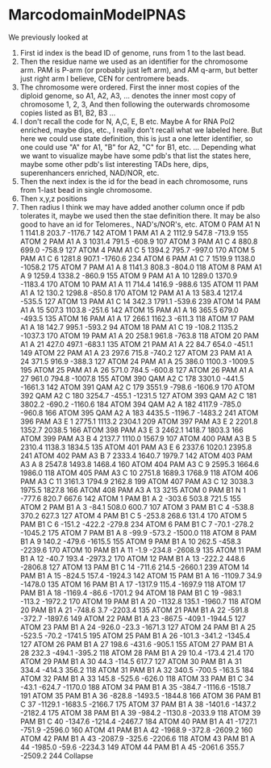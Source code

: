 # MarcodomainModelPNAS
We previously looked at 
1)  First id index is the bead ID of genome, runs from 1 to the last bead.
2)  Then the residue name we used as an identifier for the chromosome arm. PAM is P-arm (or probably just left arm), and AM q-arm, but better just right arm I believe, CEN for centromere beads.
3)  The chromosome were ordered. First the inner most copies of the diploid genome, so A1, A2, A3, … denotes the inner most copy of chromosome 1, 2, 3, 
And then following the outerwards chromosome copies listed as B1, B2, B3 …
4)  I don't recall the code for N, A,C, E, B etc. Maybe A for RNA Pol2 enriched, maybe dips, etc., I really don't recall what we labeled here. But here we could use state definition, this is just a one letter identifier, so one could use "A" for A1, "B" for A2, "C" for B1, etc. …
Depending what we want to visualize maybe have some pdb's that list the states here, maybe some other pdb's list interesting TADs here, dips, superenhancers enriched, NAD/NOR, etc.
5)  Then the next index is the id for the bead in each chromosome, runs from 1-last bead in single chromosome.
6)  Then x,y,z positions
7)  Then radius
I think we may have added another column once if pdb tolerates it, maybe we used then the stae definition there.
It may be also good to have an id for Telomeres., NAD's/NOR's, etc.
ATOM      0  PAM A1  N   1     1141.8   203.7 -1176.7   142
ATOM      1  PAM A1  A   2     1112.9   547.8  -713.9   155
ATOM      2  PAM A1  A   3     1031.4   791.5  -608.9   107
ATOM      3  PAM A1  C   4      880.8   699.0  -758.9   127
ATOM      4  PAM A1  C   5     1394.2   795.7  -997.0   170
ATOM      5  PAM A1  C   6     1281.8   907.1 -1760.6   234
ATOM      6  PAM A1  C   7     1519.9  1138.0 -1058.2   175
ATOM      7  PAM A1  A   8     1141.3   808.3  -804.0   118
ATOM      8  PAM A1  A   9     1259.4  1338.2  -860.9   155
ATOM      9  PAM A1  A  10     1289.0  1370.9 -1183.4   170
ATOM     10  PAM A1  A  11      714.4  1416.9  -988.6   135
ATOM     11  PAM A1  A  12      130.2  1298.8  -850.8   170
ATOM     12  PAM A1  A  13      583.4  1217.4  -535.5   127
ATOM     13  PAM A1  C  14      342.3  1791.1  -539.6   239
ATOM     14  PAM A1  A  15      507.3  1103.8  -251.6   142
ATOM     15  PAM A1  A  16      365.5   679.0  -493.5   135
ATOM     16  PAM A1  A  17      266.1  1162.3  -611.3   118
ATOM     17  PAM A1  A  18      142.7   995.1  -593.2    94
ATOM     18  PAM A1  C  19     -108.2  1135.2 -1037.3   170
ATOM     19  PAM A1  A  20      258.1   961.8  -763.8   118
ATOM     20  PAM A1  A  21      427.0   497.1  -683.1   135
ATOM     21  PAM A1  A  22       84.7   654.0  -451.1   149
ATOM     22  PAM A1  A  23      297.6   715.8  -740.2   127
ATOM     23  PAM A1  A  24      371.5   916.9  -388.3   127
ATOM     24  PAM A1  A  25      386.0  1100.3 -1009.5   195
ATOM     25  PAM A1  A  26      571.0   784.5  -600.8   127
ATOM     26  PAM A1  A  27      961.0   794.8 -1007.8   155
ATOM    390  QAM A2  C 178     3301.0  -441.5 -1661.3   142
ATOM    391  QAM A2  C 179     3551.9  -798.6 -1606.9   170
ATOM    392  QAM A2  C 180     3254.7  -455.1 -1231.5   127
ATOM    393  QAM A2  C 181     3802.2  -690.2 -1160.6   184
ATOM    394  QAM A2  A 182     4117.9  -785.0  -960.8   166
ATOM    395  QAM A2  A 183     4435.5 -1196.7 -1483.2   241
ATOM    396  PAM A3  E   1     2775.1  1113.2  2304.1   209
ATOM    397  PAM A3  E   2     2201.8  1352.7  2038.5   166
ATOM    398  PAM A3  E   3     2462.1  1418.7  1803.3   166
ATOM    399  PAM A3  B   4     2137.7  1110.0  1567.9   107
ATOM    400  PAM A3  B   5     2310.4  1138.3  1834.5   135
ATOM    401  PAM A3  E   6     2337.6  1020.1  2395.8   241
ATOM    402  PAM A3  B   7     2333.4  1640.7  1979.7   142
ATOM    403  PAM A3  A   8     2547.8  1493.8  1468.4   160
ATOM    404  PAM A3  C   9     2595.3  1664.6  1986.0   118
ATOM    405  PAM A3  C  10     2751.8  1689.3  1768.9   118
ATOM    406  PAM A3  C  11     3161.3  1794.9  2162.8   199
ATOM    407  PAM A3  C  12     3038.3  1975.5  1827.8   166
ATOM    408  PAM A3  A  13     3215
ATOM      0  PAM B1  N   1     -777.6   820.7   667.6   142
ATOM      1  PAM B1  A   2     -303.6   503.8   721.5   155
ATOM      2  PAM B1  A   3      -84.1   508.0   600.7   107
ATOM      3  PAM B1  C   4     -538.8   370.2   627.3   127
ATOM      4  PAM B1  C   5     -253.8   268.6   131.4   170
ATOM      5  PAM B1  C   6     -151.2  -422.2  -279.8   234
ATOM      6  PAM B1  C   7      -70.1  -278.2 -1045.2   175
ATOM      7  PAM B1  A   8      -99.9  -573.2 -1500.0   118
ATOM      8  PAM B1  A   9      140.2  -479.6 -1615.5   155
ATOM      9  PAM B1  A  10      262.5  -458.3 -2239.6   170
ATOM     10  PAM B1  A  11       -1.9  -234.8 -2608.9   135
ATOM     11  PAM B1  A  12      -40.7   193.4 -2973.2   170
ATOM     12  PAM B1  A  13     -222.2   448.6 -2806.8   127
ATOM     13  PAM B1  C  14     -711.6   214.5 -2660.1   239
ATOM     14  PAM B1  A  15     -824.5   157.4 -1924.3   142
ATOM     15  PAM B1  A  16    -1109.7    34.9 -1478.0   135
ATOM     16  PAM B1  A  17    -1317.9   115.4 -1697.9   118
ATOM     17  PAM B1  A  18    -1169.4   -86.6 -1701.2    94
ATOM     18  PAM B1  C  19     -983.1  -113.2 -1972.2   170
ATOM     19  PAM B1  A  20    -1132.8   135.1 -1960.7   118
ATOM     20  PAM B1  A  21     -748.6     3.7 -2203.4   135
ATOM     21  PAM B1  A  22     -591.8  -372.7 -1897.6   149
ATOM     22  PAM B1  A  23     -867.5  -409.1 -1944.5   127
ATOM     23  PAM B1  A  24     -926.0   -23.3 -1671.3   127
ATOM     24  PAM B1  A  25     -523.5   -70.2 -1741.5   195
ATOM     25  PAM B1  A  26     -101.3  -341.2 -1345.4   127
ATOM     26  PAM B1  A  27      198.6  -431.6  -905.1   155
ATOM     27  PAM B1  A  28      232.3  -494.1  -395.2   118
ATOM     28  PAM B1  A  29       10.4  -173.4    21.4   170
ATOM     29  PAM B1  A  30       44.3  -114.5   617.7   127
ATOM     30  PAM B1  A  31      334.4  -414.3   356.2   118
ATOM     31  PAM B1  A  32      340.5  -700.5  -163.5   184
ATOM     32  PAM B1  A  33      145.8  -525.6  -626.0   118
ATOM     33  PAM B1  C  34      -43.1  -624.7 -1170.0   188
ATOM     34  PAM B1  A  35     -384.7 -1116.6 -1518.7   191
ATOM     35  PAM B1  A  36     -828.8 -1493.5 -1844.8   166
ATOM     36  PAM B1  C  37    -1129.1 -1683.5 -2166.7   175
ATOM     37  PAM B1  A  38    -1401.6 -1437.2 -2182.4   175
ATOM     38  PAM B1  A  39     -984.2 -1130.8 -2033.9   118
ATOM     39  PAM B1  C  40    -1347.6 -1214.4 -2467.7   184
ATOM     40  PAM B1  A  41    -1727.1  -751.9 -2596.0   160
ATOM     41  PAM B1  A  42    -1968.9  -372.8 -2609.2   160
ATOM     42  PAM B1  A  43    -2087.9  -325.6 -2206.6   118
ATOM     43  PAM B1  A  44    -1985.0   -59.6 -2234.3   149
ATOM     44  PAM B1  A  45    -2061.6   355.7 -2509.2   244
Collapse
